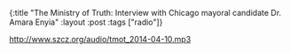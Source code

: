 {:title "The Ministry of Truth: Interview with Chicago mayoral candidate Dr. Amara Enyia"
:layout :post
:tags  ["radio"]}

<http://www.szcz.org/audio/tmot_2014-04-10.mp3>

